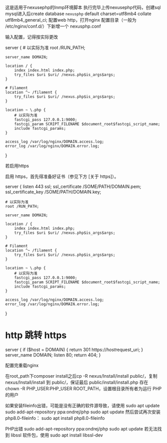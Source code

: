 这是适用于nexusephp的lnmp环境脚本
执行完毕上传nexusephp代码，创建sql  
mysql进入后create database `nexusphp` default charset=utf8mb4 collate utf8mb4_general_ci;
配置web http，打开nginx 配置目录（一般为 /etc/nginx/conf.d/）下新增一个 nexusphp.conf

输入配置，记得按实际更改

server {
    # 以实际为准
    root /RUN_PATH; 

    server_name DOMAIN;

    location / {
        index index.html index.php;
        try_files $uri $uri/ /nexus.php$is_args$args;
    }

    # Filament
    location ^~ /filament {
        try_files $uri $uri/ /nexus.php$is_args$args;
    }

    location ~ \.php {
        # 以实际为准
        fastcgi_pass 127.0.0.1:9000; 
        fastcgi_param SCRIPT_FILENAME $document_root$fastcgi_script_name;
        include fastcgi_params;
    }

    access_log /var/log/nginx/DOMAIN.access.log;
    error_log /var/log/nginx/DOMAIN.error.log;
}




若启用https

启用 https，首先得准备好证书（参见下方 [关于 https]）。

server {
    listen 443 ssl;
    ssl_certificate /SOME/PATH/DOMAIN.pem;
    ssl_certificate_key /SOME/PATH/DOMAIN.key;

    # 以实际为准
    root /RUN_PATH; 

    server_name DOMAIN;

    location / {
        index index.html index.php;
        try_files $uri $uri/ /nexus.php$is_args$args;
    }

    # Filament
    location ^~ /filament {
        try_files $uri $uri/ /nexus.php$is_args$args;
    }

    location ~ \.php {
        # 以实际为准
        fastcgi_pass 127.0.0.1:9000; 
        fastcgi_param SCRIPT_FILENAME $document_root$fastcgi_script_name;
        include fastcgi_params;
    }

    access_log /var/log/nginx/DOMAIN.access.log;
    error_log /var/log/nginx/DOMAIN.error.log;
}
# http 跳转 https
server {
    if ($host = DOMAIN) {
        return 301 https://$host$request_uri;
    }
    server_name DOMAIN;
    listen 80;
    return 404;
}

配置完重载nginx



在root_path下composer install之后cp -R nexus/Install/install public/，复制 nexus/Install/install 到 public/，保证最后 public/install/install.php 存在
chown -R PHP_USER:PHP_USER ROOT_PATH，设置根目录所有者为运行 PHP 的用户



如果安装fileinfo出错，可能是没有正确的软件源导致，请使用
sudo apt update
sudo add-apt-repository ppa:ondrej/php
sudo apt update
然后尝试再次安装 php8.0-fileinfo：
sudo apt install php8.0-fileinfo


PHP出错
sudo add-apt-repository ppa:ondrej/php
sudo apt update
若无法找到 libssl 软件包，使用
sudo apt install libssl-dev

